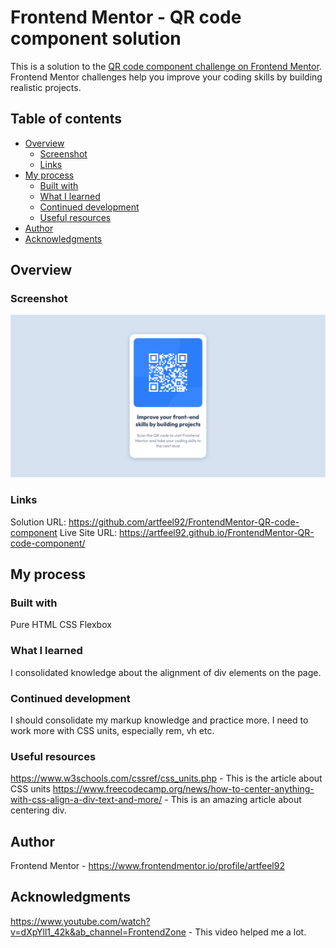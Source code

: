 # Frontend Mentor - QR code component solution

This is a solution to the [QR code component challenge on Frontend Mentor](https://www.frontendmentor.io/challenges/qr-code-component-iux_sIO_H). Frontend Mentor challenges help you improve your coding skills by building realistic projects.

## Table of contents

- [Overview](#overview)
  - [Screenshot](#screenshot)
  - [Links](#links)
- [My process](#my-process)
  - [Built with](#built-with)
  - [What I learned](#what-i-learned)
  - [Continued development](#continued-development)
  - [Useful resources](#useful-resources)
- [Author](#author)
- [Acknowledgments](#acknowledgments)

## Overview

### Screenshot

![](./images/QR-code-component.png)

### Links

Solution URL: https://github.com/artfeel92/FrontendMentor-QR-code-component
Live Site URL: https://artfeel92.github.io/FrontendMentor-QR-code-component/

## My process

### Built with

Pure HTML
CSS
Flexbox

### What I learned

I consolidated knowledge about the alignment of div elements on the page.

### Continued development

I should consolidate my markup knowledge and practice more. I need to work more with CSS units, especially rem, vh etc.

### Useful resources

https://www.w3schools.com/cssref/css_units.php - This is the article about CSS units
https://www.freecodecamp.org/news/how-to-center-anything-with-css-align-a-div-text-and-more/ - This is an amazing article about centering div.

## Author

Frontend Mentor - https://www.frontendmentor.io/profile/artfeel92

## Acknowledgments

https://www.youtube.com/watch?v=dXpYll1_42k&ab_channel=FrontendZone - This video helped me a lot.
